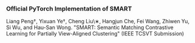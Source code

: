 ### Official PyTorch Implementation of SMART

Liang Peng†, Yixuan Ye†, Cheng Liu\∗, Hangjun Che, Fei Wang, Zhiwen Yu, Si Wu, and Hau-San Wong. "SMART: Semantic Matching Contrastive Learning for Partially View-Aligned Clustering" (IEEE TCSVT Submission)
